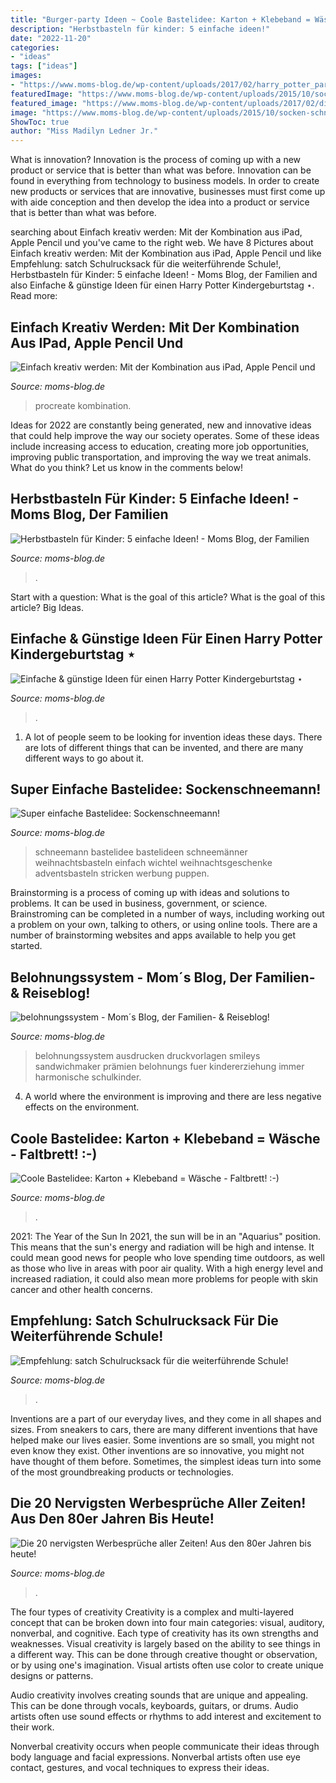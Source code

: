 ```yaml
---
title: "Burger-party Ideen ~ Coole Bastelidee: Karton + Klebeband = Wäsche"
description: "Herbstbasteln für kinder: 5 einfache ideen!"
date: "2022-11-20"
categories:
- "ideas"
tags: ["ideas"]
images:
- "https://www.moms-blog.de/wp-content/uploads/2017/02/harry_potter_party.jpg"
featuredImage: "https://www.moms-blog.de/wp-content/uploads/2015/10/socken-schneemann1-1.jpg"
featured_image: "https://www.moms-blog.de/wp-content/uploads/2017/02/die_nervigsten_werbesprueche.jpg"
image: "https://www.moms-blog.de/wp-content/uploads/2015/10/socken-schneemann1-1.jpg"
ShowToc: true
author: "Miss Madilyn Ledner Jr."
---
```



What is innovation?
Innovation is the process of coming up with a new product or service that is better than what was before. Innovation can be found in everything from technology to business models. In order to create new products or services that are innovative, businesses must first come up with aide conception and then develop the idea into a product or service that is better than what was before.

	

		
searching about Einfach kreativ werden: Mit der Kombination aus iPad, Apple Pencil und you've came to the right web. We have 8 Pictures about Einfach kreativ werden: Mit der Kombination aus iPad, Apple Pencil und like Empfehlung: satch Schulrucksack für die weiterführende Schule!, Herbstbasteln für Kinder: 5 einfache Ideen! - Moms Blog, der Familien and also Einfache &amp; günstige Ideen für einen Harry Potter Kindergeburtstag ⋆. Read more:
		
    
## Einfach Kreativ Werden: Mit Der Kombination Aus IPad, Apple Pencil Und

<img loading=lazy src="https://www.moms-blog.de/wp-content/uploads/2020/11/zeichnen_ipad_procreate_anfaenger-768x512.jpg" onerror="this.onerror=null;this.src='https://tse2.mm.bing.net/th?id=OIP.UKgJeGvFtzFY2lE1wasVEAHaE8&amp;pid=15.1';" alt="Einfach kreativ werden: Mit der Kombination aus iPad, Apple Pencil und">

_Source: moms-blog.de_

>procreate kombination. 

	

Ideas for 2022 are constantly being generated, new and innovative ideas that could help improve the way our society operates. Some of these ideas include increasing access to education, creating more job opportunities, improving public transportation, and improving the way we treat animals. What do you think? Let us know in the comments below!

    
## Herbstbasteln Für Kinder: 5 Einfache Ideen! - Moms Blog, Der Familien

<img loading=lazy src="https://www.moms-blog.de/wp-content/uploads/2017/09/herbst_basteln_kinder_salzteig.jpg" onerror="this.onerror=null;this.src='https://tse2.mm.bing.net/th?id=OIP.zbnLrtt7s0wuq7OlS8zElgHaE8&amp;pid=15.1';" alt="Herbstbasteln für Kinder: 5 einfache Ideen! - Moms Blog, der Familien">

_Source: moms-blog.de_

>. 

	

Start with a question: What is the goal of this article?
What is the goal of this article? Big Ideas.

    
## Einfache &amp; Günstige Ideen Für Einen Harry Potter Kindergeburtstag ⋆

<img loading=lazy src="https://www.moms-blog.de/wp-content/uploads/2017/02/harry_potter_party.jpg" onerror="this.onerror=null;this.src='https://tse3.mm.bing.net/th?id=OIP.kdfNKi-Up4v87L5QlJNzUwHaFG&amp;pid=15.1';" alt="Einfache &amp; günstige Ideen für einen Harry Potter Kindergeburtstag ⋆">

_Source: moms-blog.de_

>. 

	

1. A lot of people seem to be looking for invention ideas these days. There are lots of different things that can be invented, and there are many different ways to go about it. 

    
## Super Einfache Bastelidee: Sockenschneemann!

<img loading=lazy src="https://www.moms-blog.de/wp-content/uploads/2015/10/socken-schneemann1-1.jpg" onerror="this.onerror=null;this.src='https://tse2.mm.bing.net/th?id=OIP.BgBRH70p9rAKL2jkBFKOzAHaHa&amp;pid=15.1';" alt="Super einfache Bastelidee: Sockenschneemann!">

_Source: moms-blog.de_

>schneemann bastelidee bastelideen schneemänner weihnachtsbasteln einfach wichtel weihnachtsgeschenke adventsbasteln stricken werbung puppen. 

	

Brainstorming is a process of coming up with ideas and solutions to problems. It can be used in business, government, or science. Brainstroming can be completed in a number of ways, including working out a problem on your own, talking to others, or using online tools. There are a number of brainstorming websites and apps available to help you get started.

    
## Belohnungssystem - Mom´s Blog, Der Familien- &amp; Reiseblog!

<img loading=lazy src="https://www.moms-blog.de/wp-content/uploads/2014/07/belohnungssystem.jpg" onerror="this.onerror=null;this.src='https://tse2.mm.bing.net/th?id=OIP.4o79uzSiPj3mTfH0A0lfJwAAAA&amp;pid=15.1';" alt="belohnungssystem - Mom´s Blog, der Familien- &amp; Reiseblog!">

_Source: moms-blog.de_

>belohnungssystem ausdrucken druckvorlagen smileys sandwichmaker prämien belohnungs fuer kindererziehung immer harmonische schulkinder. 

	

4. A world where the environment is improving and there are less negative effects on the environment. 

    
## Coole Bastelidee: Karton + Klebeband = Wäsche - Faltbrett! :-)

<img loading=lazy src="https://www.moms-blog.de/wp-content/uploads/2017/01/titelbild_waeschefalter.jpg" onerror="this.onerror=null;this.src='https://tse3.mm.bing.net/th?id=OIP.3jvX51M0SXq0BDu2vu5YRwHaFw&amp;pid=15.1';" alt="Coole Bastelidee: Karton + Klebeband = Wäsche - Faltbrett! :-)">

_Source: moms-blog.de_

>. 

	

2021: The Year of the Sun
In 2021, the sun will be in an "Aquarius" position. This means that the sun's energy and radiation will be high and intense. It could mean good news for people who love spending time outdoors, as well as those who live in areas with poor air quality. With a high energy level and increased radiation, it could also mean more problems for people with skin cancer and other health concerns.

    
## Empfehlung: Satch Schulrucksack Für Die Weiterführende Schule!

<img loading=lazy src="https://www.moms-blog.de/wp-content/uploads/2017/01/satch_schulrucksack_erfahrung.jpg" onerror="this.onerror=null;this.src='https://tse1.mm.bing.net/th?id=OIP.RZ8_GQ12nRS5oS5os65dNgHaKJ&amp;pid=15.1';" alt="Empfehlung: satch Schulrucksack für die weiterführende Schule!">

_Source: moms-blog.de_

>. 

	

Inventions are a part of our everyday lives, and they come in all shapes and sizes. From sneakers to cars, there are many different inventions that have helped make our lives easier. Some inventions are so small, you might not even know they exist. Other inventions are so innovative, you might not have thought of them before. Sometimes, the simplest ideas turn into some of the most groundbreaking products or technologies.

    
## Die 20 Nervigsten Werbesprüche Aller Zeiten! Aus Den 80er Jahren Bis Heute!

<img loading=lazy src="https://www.moms-blog.de/wp-content/uploads/2017/02/die_nervigsten_werbesprueche.jpg" onerror="this.onerror=null;this.src='https://tse1.mm.bing.net/th?id=OIP.zKAjuFeMDm4t_K5M3vgldQHaGN&amp;pid=15.1';" alt="Die 20 nervigsten Werbesprüche aller Zeiten! Aus den 80er Jahren bis heute!">

_Source: moms-blog.de_

>. 

	

The four types of creativity
Creativity is a complex and multi-layered concept that can be broken down into four main categories: visual, auditory, nonverbal, and cognitive. Each type of creativity has its own strengths and weaknesses.
Visual creativity is largely based on the ability to see things in a different way. This can be done through creative thought or observation, or by using one's imagination. Visual artists often use color to create unique designs or patterns.

Audio creativity involves creating sounds that are unique and appealing. This can be done through vocals, keyboards, guitars, or drums. Audio artists often use sound effects or rhythms to add interest and excitement to their work.

Nonverbal creativity occurs when people communicate their ideas through body language and facial expressions. Nonverbal artists often use eye contact, gestures, and vocal techniques to express their ideas.

